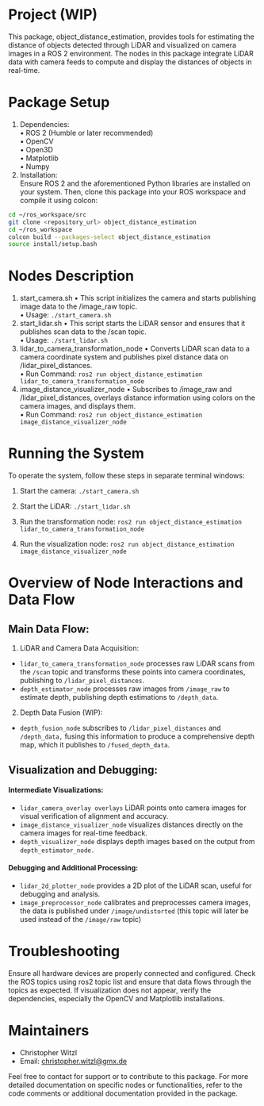 # Project (WIP)

This package, object_distance_estimation, provides tools for estimating the distance of objects detected through LiDAR and visualized on camera images in a ROS 2 environment. The nodes in this package integrate LiDAR data with camera feeds to compute and display the distances of objects in real-time.

# Package Setup

1.	Dependencies: \
	•	ROS 2 (Humble or later recommended) \
	•	OpenCV \
	•	Open3D \
	•	Matplotlib \
	•	Numpy
2.	Installation: \
Ensure ROS 2 and the aforementioned Python libraries are installed on your system. Then, clone this package into your ROS workspace and compile it using colcon:
``` bash
cd ~/ros_workspace/src
git clone <repository_url> object_distance_estimation
cd ~/ros_workspace
colcon build --packages-select object_distance_estimation
source install/setup.bash

```

# Nodes Description

1.	start_camera.sh
	•	This script initializes the camera and starts publishing image data to the /image_raw topic.  \
	•	Usage: `./start_camera.sh`
2.	start_lidar.sh
	•	This script starts the LiDAR sensor and ensures that it publishes scan data to the /scan topic. \
	•	Usage: `./start_lidar.sh`
3.	lidar_to_camera_transformation_node
	•	Converts LiDAR scan data to a camera coordinate system and publishes pixel distance data on /lidar_pixel_distances. \
	•	Run Command: `ros2 run object_distance_estimation lidar_to_camera_transformation_node`
4.	image_distance_visualizer_node
	•	Subscribes to /image_raw and /lidar_pixel_distances, overlays distance information using colors on the camera images, and displays them. \
	•	Run Command: `ros2 run object_distance_estimation image_distance_visualizer_node`


# Running the System

To operate the system, follow these steps in separate terminal windows:

1.	Start the camera:
`./start_camera.sh`

2.	Start the LiDAR:
`./start_lidar.sh`

3.	Run the transformation node:
`ros2 run object_distance_estimation lidar_to_camera_transformation_node`

4.	Run the visualization node:
`ros2 run object_distance_estimation image_distance_visualizer_node`




# Overview of Node Interactions and Data Flow

## Main Data Flow:

1.	LiDAR and Camera Data Acquisition:
- `lidar_to_camera_transformation_node` processes raw LiDAR scans from the `/scan` topic and transforms these points into camera coordinates, publishing to `/lidar_pixel_distances`.
- `depth_estimator_node` processes raw images from `/image_raw` to estimate depth, publishing depth estimations to `/depth_data`.
2.	Depth Data Fusion (WIP):
- `depth_fusion_node` subscribes to `/lidar_pixel_distances` and `/depth_data,` fusing this information to produce a comprehensive depth map, which it publishes to `/fused_depth_data`.

## Visualization and Debugging:

#### Intermediate Visualizations:
- `lidar_camera_overlay overlays` LiDAR points onto camera images for visual verification of alignment and accuracy.
- `image_distance_visualizer_node` visualizes distances directly on the camera images for real-time feedback.
- `depth_visualizer_node` displays depth images based on the output from `depth_estimator_node.`
#### Debugging and Additional Processing:
- `lidar_2d_plotter_node` provides a 2D plot of the LiDAR scan, useful for debugging and analysis.
- `image_preprocessor_node` calibrates and preprocesses camera images, the data is published under `/image/undistorted` (this topic will later be used instead of the `/image/raw` topic)



# Troubleshooting
Ensure all hardware devices are properly connected and configured. Check the ROS topics using ros2 topic list and ensure that data flows through the topics as expected. If visualization does not appear, verify the dependencies, especially the OpenCV and Matplotlib installations.

# Maintainers
- Christopher Witzl
- Email: christopher.witzl@gmx.de

Feel free to contact for support or to contribute to this package. For more detailed documentation on specific nodes or functionalities, refer to the code comments or additional documentation provided in the package.